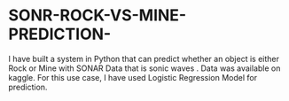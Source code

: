 # SONR-ROCK-VS-MINE-PREDICTION-
I have built a system in Python that can predict whether an object is either Rock or Mine with SONAR Data that is sonic waves . Data was available on kaggle. For this use case, I have used Logistic Regression Model for prediction. 
